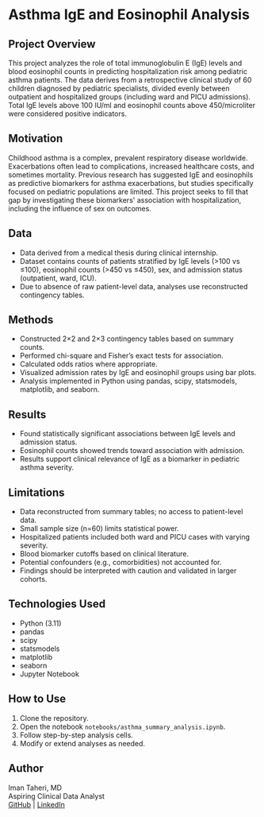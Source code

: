 # Asthma IgE and Eosinophil Analysis

## Project Overview

This project analyzes the role of total immunoglobulin E (IgE) levels and blood eosinophil counts in predicting hospitalization risk among pediatric asthma patients. The data derives from a retrospective clinical study of 60 children diagnosed by pediatric specialists, divided evenly between outpatient and hospitalized groups (including ward and PICU admissions). Total IgE levels above 100 IU/ml and eosinophil counts above 450/microliter were considered positive indicators.

## Motivation

Childhood asthma is a complex, prevalent respiratory disease worldwide. Exacerbations often lead to complications, increased healthcare costs, and sometimes mortality. Previous research has suggested IgE and eosinophils as predictive biomarkers for asthma exacerbations, but studies specifically focused on pediatric populations are limited. This project seeks to fill that gap by investigating these biomarkers' association with hospitalization, including the influence of sex on outcomes.

## Data

- Data derived from a medical thesis during clinical internship.
- Dataset contains counts of patients stratified by IgE levels (>100 vs ≤100), eosinophil counts (>450 vs ≤450), sex, and admission status (outpatient, ward, ICU).
- Due to absence of raw patient-level data, analyses use reconstructed contingency tables.

## Methods

- Constructed 2×2 and 2×3 contingency tables based on summary counts.
- Performed chi-square and Fisher’s exact tests for association.
- Calculated odds ratios where appropriate.
- Visualized admission rates by IgE and eosinophil groups using bar plots.
- Analysis implemented in Python using pandas, scipy, statsmodels, matplotlib, and seaborn.

## Results

- Found statistically significant associations between IgE levels and admission status.
- Eosinophil counts showed trends toward association with admission.
- Results support clinical relevance of IgE as a biomarker in pediatric asthma severity.

## Limitations

- Data reconstructed from summary tables; no access to patient-level data.
- Small sample size (n=60) limits statistical power.
- Hospitalized patients included both ward and PICU cases with varying severity.
- Blood biomarker cutoffs based on clinical literature.
- Potential confounders (e.g., comorbidities) not accounted for.
- Findings should be interpreted with caution and validated in larger cohorts.

## Technologies Used

- Python (3.11)
- pandas
- scipy
- statsmodels
- matplotlib
- seaborn
- Jupyter Notebook

## How to Use

1. Clone the repository.
2. Open the notebook `notebooks/asthma_summary_analysis.ipynb`.
3. Follow step-by-step analysis cells.
4. Modify or extend analyses as needed.

## Author

Iman Taheri, MD  
Aspiring Clinical Data Analyst  
[GitHub](https://github.com/imanthiman) | [LinkedIn]([https://linkedin.com/in/imanthiman])
